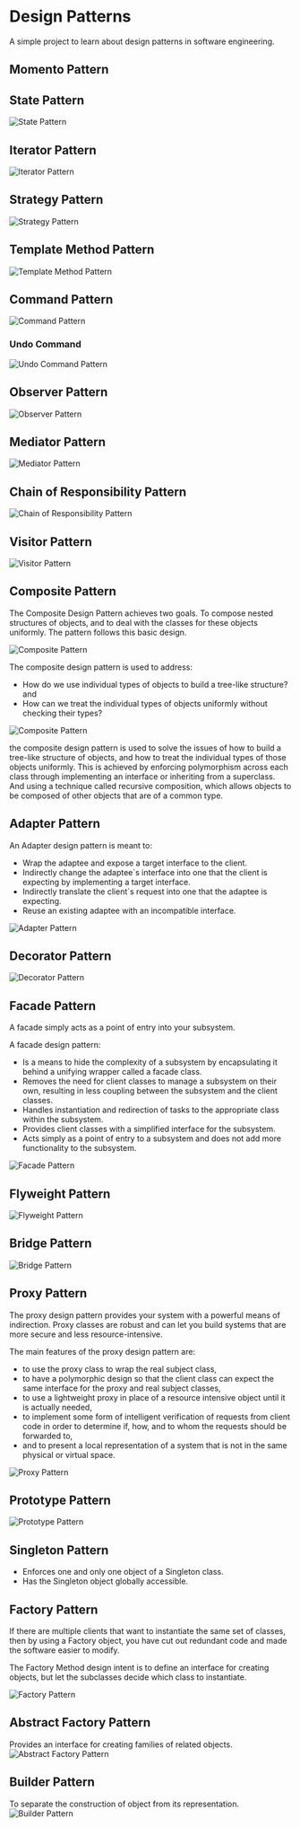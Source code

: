 # Design Patterns
A simple project to learn about design patterns in software engineering.

## Momento Pattern


## State Pattern
![State Pattern](./images/state-pattern.svg)

## Iterator Pattern
![Iterator Pattern](./images/iterator-pattern.svg)

## Strategy Pattern
![Strategy Pattern](./images/strategy-pattern.svg)

## Template Method Pattern
![Template Method Pattern](./images/template-method-pattern.svg)

## Command Pattern
![Command Pattern](./images/command-pattern.svg)

### Undo Command 
![Undo Command Pattern](./images/undo-command-pattern.svg)

## Observer Pattern
![Observer Pattern](./images/observer-pattern.svg)

## Mediator Pattern
![Mediator Pattern](./images/mediator-pattern.svg)

## Chain of Responsibility Pattern
![Chain of Responsibility Pattern](./images/chain-of-responsibility-pattern.svg)

## Visitor Pattern
![Visitor Pattern](./images/visitor-pattern.svg)

## Composite Pattern

The Composite Design Pattern achieves two goals. To compose nested structures of objects, and to deal with the classes 
for these objects uniformly. The pattern follows this basic design.

![Composite Pattern](./images/composite-pattern.svg)

The composite design pattern is used to address:
- How do we use individual types of objects to build a tree-like structure? and
- How can we treat the individual types of objects uniformly without checking their types?

![Composite Pattern](./images/composite-pattern-example.svg)

the composite design pattern is used to solve the issues of how to build a tree-like structure of objects, and how to 
treat the individual types of those objects uniformly. This is achieved by enforcing polymorphism across each class 
through implementing an interface or inheriting from a superclass. And using a technique called recursive composition, 
which allows objects to be composed of other objects that are of a common type.

## Adapter Pattern

An Adapter design pattern is meant to:
- Wrap the adaptee and expose a target interface to the client.
- Indirectly change the adaptee`s interface into one that the client is expecting by implementing a target interface.
- Indirectly translate the client`s request into one that the adaptee is expecting.
- Reuse an existing adaptee with an incompatible interface.

![Adapter Pattern](./images/adapter-pattern.svg)


## Decorator Pattern
![Decorator Pattern](./images/decorator-pattern.svg)

## Facade Pattern

A facade simply acts as a point of entry into your subsystem.

A facade design pattern: 
- Is a means to hide the complexity of a subsystem by encapsulating it behind a unifying wrapper called a facade class.
- Removes the need for client classes to manage a subsystem on their own, resulting in less coupling between the
  subsystem and the client classes.
- Handles instantiation and redirection of tasks to the appropriate class within the subsystem.
- Provides client classes with a simplified interface for the subsystem.
- Acts simply as a point of entry to a subsystem and does not add more functionality to the subsystem.

![Facade Pattern](./images/facade-pattern.svg)

## Flyweight Pattern
![Flyweight Pattern](./images/flyweight-pattern.svg)

## Bridge Pattern
![Bridge Pattern](./images/bridge-pattern.svg)

## Proxy Pattern

The proxy design pattern provides your system with a powerful means of indirection. Proxy classes are robust and can 
let you build systems that are more secure and less resource-intensive.

The main features of the proxy design pattern are:

- to use the proxy class to wrap the real subject class,
- to have a polymorphic design so that the client class can expect the same interface for the proxy and real subject
  classes,
- to use a lightweight proxy in place of a resource intensive object until it is actually needed,
- to implement some form of intelligent verification of requests from client code in order to determine if, how,
  and to whom the requests should be forwarded to,
- and to present a local representation of a system that is not in the same physical or virtual space.

![Proxy Pattern](./images/proxy-pattern.svg)

## Prototype Pattern
![Prototype Pattern](./images/prototype-pattern.svg)

## Singleton Pattern
- Enforces one and only one object of a Singleton class.
- Has the Singleton object globally accessible.

## Factory Pattern
If there are multiple clients that want to instantiate the same set of classes, then by using a Factory object, you 
have cut out redundant code and made the software easier to modify.

The Factory Method design intent is to define an interface for creating objects, but let the subclasses decide which
class to instantiate.

![Factory Pattern](./images/factory-pattern.svg)

## Abstract Factory Pattern
Provides an interface for creating families of related objects.
![Abstract Factory Pattern](./images/abstract-factory-pattern.svg)

## Builder Pattern
To separate the construction of object from its representation.
![Builder Pattern](./images/builder-pattern.svg)
